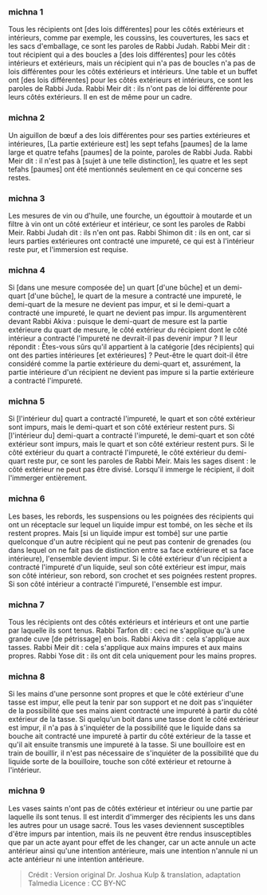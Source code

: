 
### michna 1
Tous les récipients ont [des lois différentes] pour les côtés extérieurs et intérieurs, comme par exemple, les coussins, les couvertures, les sacs et les sacs d'emballage, ce sont les paroles de Rabbi Judah. Rabbi Meir dit : tout récipient qui a des boucles a [des lois différentes] pour les côtés intérieurs et extérieurs, mais un récipient qui n'a pas de boucles n'a pas de lois différentes pour les côtés extérieurs et intérieurs. Une table et un buffet ont [des lois différentes] pour les côtés extérieurs et intérieurs, ce sont les paroles de Rabbi Juda. Rabbi Meir dit : ils n'ont pas de loi différente pour leurs côtés extérieurs. Il en est de même pour un cadre.

### michna 2
Un aiguillon de bœuf a des lois différentes pour ses parties extérieures et intérieures, [La partie extérieure est] les sept tefahs [paumes] de la lame large et quatre tefahs [paumes] de la pointe, paroles de Rabbi Juda. Rabbi Meir dit : il n'est pas à [sujet à une telle distinction], les quatre et les sept tefahs [paumes] ont été mentionnés seulement en ce qui concerne ses restes.

### michna 3
Les mesures de vin ou d'huile, une fourche, un égouttoir à moutarde et un filtre à vin ont un côté extérieur et intérieur, ce sont les paroles de Rabbi Meir. Rabbi Judah dit : ils n'en ont pas. Rabbi Shimon dit : ils en ont, car si leurs parties extérieures ont contracté une impureté, ce qui est à l'intérieur reste pur, et l'immersion est requise.

### michna 4
Si [dans une mesure composée de] un quart [d'une bûche] et un demi-quart [d'une bûche], le quart de la mesure a contracté une impureté, le demi-quart de la mesure ne devient pas impur, et si le demi-quart a contracté une impureté, le quart ne devient pas impur. Ils argumentèrent devant Rabbi Akiva : puisque le demi-quart de mesure est la partie extérieure du quart de mesure, le côté extérieur du récipient dont le côté intérieur a contracté l'impureté ne devrait-il pas devenir impur ? Il leur répondit : Êtes-vous sûrs qu'il appartient à la catégorie [des récipients] qui ont des parties intérieures [et extérieures] ? Peut-être le quart doit-il être considéré comme la partie extérieure du demi-quart et, assurément, la partie intérieure d'un récipient ne devient pas impure si la partie extérieure a contracté l'impureté.

### michna 5
Si [l'intérieur du] quart a contracté l'impureté, le quart et son côté extérieur sont impurs, mais le demi-quart et son côté extérieur restent purs. Si [l'intérieur du] demi-quart a contracté l'impureté, le demi-quart et son côté extérieur sont impurs, mais le quart et son côté extérieur restent purs. Si le côté extérieur du quart a contracté l'impureté, le côté extérieur du demi-quart reste pur, ce sont les paroles de Rabbi Meir. Mais les sages disent : le côté extérieur ne peut pas être divisé. Lorsqu'il immerge le récipient, il doit l'immerger entièrement.

### michna 6
Les bases, les rebords, les suspensions ou les poignées des récipients qui ont un réceptacle sur lequel un liquide impur est tombé, on les sèche et ils restent propres. Mais [si un liquide impur est tombé] sur une partie quelconque d'un autre récipient qui ne peut pas contenir de grenades (ou dans lequel on ne fait pas de distinction entre sa face extérieure et sa face intérieure), l'ensemble devient impur. Si le côté extérieur d'un récipient a contracté l'impureté d'un liquide, seul son côté extérieur est impur, mais son côté intérieur, son rebord, son crochet et ses poignées restent propres. Si son côté intérieur a contracté l'impureté, l'ensemble est impur.

### michna 7
Tous les récipients ont des côtés extérieurs et intérieurs et ont une partie par laquelle ils sont tenus. Rabbi Tarfon dit : ceci ne s'applique qu'à une grande cuve [de pétrissage] en bois. Rabbi Akiva dit : cela s'applique aux tasses. Rabbi Meir dit : cela s'applique aux mains impures et aux mains propres. Rabbi Yose dit : ils ont dit cela uniquement pour les mains propres.

### michna 8
Si les mains d'une personne sont propres et que le côté extérieur d'une tasse est impur, elle peut la tenir par son support et ne doit pas s'inquiéter de la possibilité que ses mains aient contracté une impureté à partir du côté extérieur de la tasse. Si quelqu'un boit dans une tasse dont le côté extérieur est impur, il n'a pas à s'inquiéter de la possibilité que le liquide dans sa bouche ait contracté une impureté à partir du côté extérieur de la tasse et qu'il ait ensuite transmis une impureté à la tasse. Si une bouilloire est en train de bouillir, il n'est pas nécessaire de s'inquiéter de la possibilité que du liquide sorte de la bouilloire, touche son côté extérieur et retourne à l'intérieur.

### michna 9
Les vases saints n'ont pas de côtés extérieur et intérieur ou une partie par laquelle ils sont tenus. Il est interdit d'immerger des récipients les uns dans les autres pour un usage sacré. Tous les vases deviennent susceptibles d'être impurs par intention, mais ils ne peuvent être rendus insusceptibles que par un acte ayant pour effet de les changer, car un acte annule un acte antérieur ainsi qu'une intention antérieure, mais une intention n'annule ni un acte antérieur ni une intention antérieure.

>Crédit : Version original Dr. Joshua Kulp & translation, adaptation Talmedia
>Licence : CC BY-NC